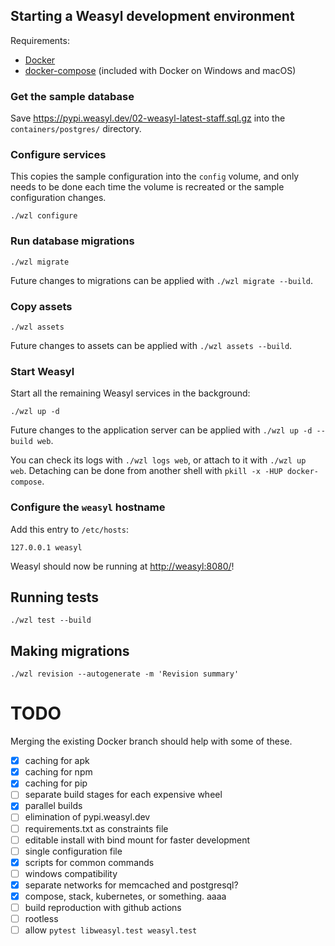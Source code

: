 ## Starting a Weasyl development environment

Requirements:

- [Docker][docker]
- [docker-compose][] (included with Docker on Windows and macOS)


[docker]: https://docs.docker.com/get-docker/
[docker-compose]: https://docs.docker.com/compose/install/


### Get the sample database

Save https://pypi.weasyl.dev/02-weasyl-latest-staff.sql.gz into the `containers/postgres/` directory.


### Configure services

This copies the sample configuration into the `config` volume, and only needs to be done each time the volume is recreated or the sample configuration changes.

```shell
./wzl configure
```


### Run database migrations

```shell
./wzl migrate
```

Future changes to migrations can be applied with `./wzl migrate --build`.


### Copy assets

```shell
./wzl assets
```

Future changes to assets can be applied with `./wzl assets --build`.


### Start Weasyl

Start all the remaining Weasyl services in the background:

```shell
./wzl up -d
```

Future changes to the application server can be applied with `./wzl up -d --build web`.

You can check its logs with `./wzl logs web`, or attach to it with `./wzl up web`. Detaching can be done from another shell with `pkill -x -HUP docker-compose`.


### Configure the `weasyl` hostname

Add this entry to `/etc/hosts`:

```
127.0.0.1 weasyl
```

Weasyl should now be running at <http://weasyl:8080/>!


## Running tests

```shell
./wzl test --build
```


## Making migrations

```shell
./wzl revision --autogenerate -m 'Revision summary'
```


# TODO

Merging the existing Docker branch should help with some of these.

- [X] caching for apk
- [X] caching for npm
- [X] caching for pip
- [ ] separate build stages for each expensive wheel
- [X] parallel builds
- [ ] elimination of pypi.weasyl.dev
- [ ] requirements.txt as constraints file
- [ ] editable install with bind mount for faster development
- [ ] single configuration file
- [X] scripts for common commands
- [ ] windows compatibility
- [X] separate networks for memcached and postgresql?
- [X] compose, stack, kubernetes, or something. aaaa
- [ ] build reproduction with github actions
- [ ] rootless
- [ ] allow `pytest libweasyl.test weasyl.test`
